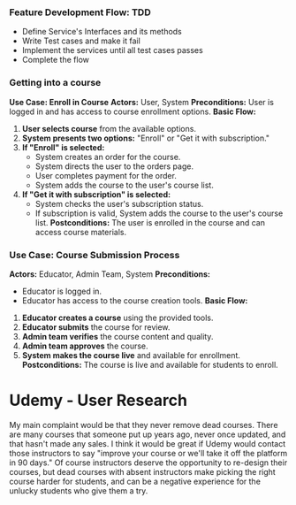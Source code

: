 ### Feature Development Flow: TDD
- Define Service's Interfaces and its methods
- Write Test cases and make it fail
- Implement the services until all test cases passes
- Complete the flow
### Getting into a course
**Use Case: Enroll in Course**
**Actors:** User, System
**Preconditions:** User is logged in and has access to course enrollment options.
**Basic Flow:**
1. **User selects course** from the available options.
2. **System presents two options:** "Enroll" or "Get it with subscription."
3. **If "Enroll" is selected:**
    - System creates an order for the course.
    - System directs the user to the orders page.
    - User completes payment for the order.
    - System adds the course to the user's course list.
4. **If "Get it with subscription" is selected:**
    - System checks the user's subscription status.
    - If subscription is valid, System adds the course to the user's course list.
**Postconditions:** The user is enrolled in the course and can access course materials.

### Use Case: Course Submission Process
**Actors:** Educator, Admin Team, System
**Preconditions:**
- Educator is logged in.
- Educator has access to the course creation tools.
**Basic Flow:**
1. **Educator creates a course** using the provided tools.
2. **Educator submits** the course for review.
3. **Admin team verifies** the course content and quality.
4. **Admin team approves** the course.
5. **System makes the course live** and available for enrollment.
**Postconditions:** The course is live and available for students to enroll.

# Udemy - User Research
My main complaint would be that they never remove dead courses. There are many courses that someone put up years ago, never once updated, and that hasn't made any sales. I think it would be great if Udemy would contact those instructors to say "improve your course or we'll take it off the platform in 90 days." Of course instructors deserve the opportunity to re-design their courses, but dead courses with absent instructors make picking the right course harder for students, and can be a negative experience for the unlucky students who give them a try.

